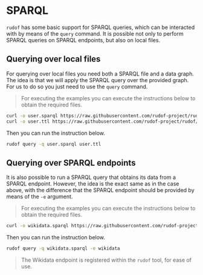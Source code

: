 # SPARQL

`rudof` has some basic support for SPARQL queries, which can be interacted with by means of the `query` command.
It is possible not only to perform SPARQL queries on SPARQL endpoints, but also on local files.

## Querying over local files

For querying over local files you need both a SPARQL file and a data graph.
The idea is that we will apply the SPARQL query over the provided graph.
For us to do so you just need to use the `query` command.

> For executing the examples you can execute the instructions below to obtain the required files. 

```sh
curl -o user.sparql https://raw.githubusercontent.com/rudof-project/rudof/refs/heads/master/examples/user.sparql
curl -o user.ttl https://raw.githubusercontent.com/rudof-project/rudof/refs/heads/master/examples/user.ttl
```
Then you can run the instruction below.

```sh
rudof query -q user.sparql user.ttl
```

## Querying over SPARQL endpoints

It is also possible to run a SPARQL query that obtains its data from a SPARQL endpoint.
However, the idea is the exact same as in the case above, with the difference that the SPARQL endpoint should be provided by means of the `-e` argument.

> For executing the examples you can execute the instructions below to obtain the required files. 

```sh
curl -o wikidata.sparql https://raw.githubusercontent.com/rudof-project/rudof/refs/heads/master/examples/wikidata.sparql
```

Then you can run the instruction below.

```sh
rudof query -q wikidata.sparql -e wikidata
```

> The Wikidata endpoint is registered within the `rudof` tool, for ease of use.